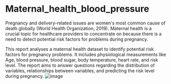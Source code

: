 # Maternal_health_blood_pressure
Pregnancy and delivery-related issues are women's most common cause of death globally (World Health Organization, 2019). Maternal health is a crucial topic for healthcare providers to concentrate on because there is a need to detect potential risk factors for problems during pregnancy.

This report analyses a maternal health dataset to identify potential risk factors for pregnancy problems. It includes physiological measurements like Age, blood pressure, blood sugar, body temperature, heart rate, and risk level. The report aims to answer questions regarding the distribution of variables, relationships between variables, and predicting the risk level during pregnancy.
![image](https://github.com/kayabel20/Maternal_health_blood_pressure/assets/65394289/0609d984-956e-4d12-8a4d-06aa7b437e03)
